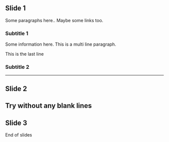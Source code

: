 ## Slide 1

Some paragraphs here.. Maybe some links too.

### Subtitle 1

Some information here.
This is a multi line paragraph.

This is the last line

### Subtitle 2


---

## Slide 2

Try without any blank lines
---
## Slide 3

End of slides
